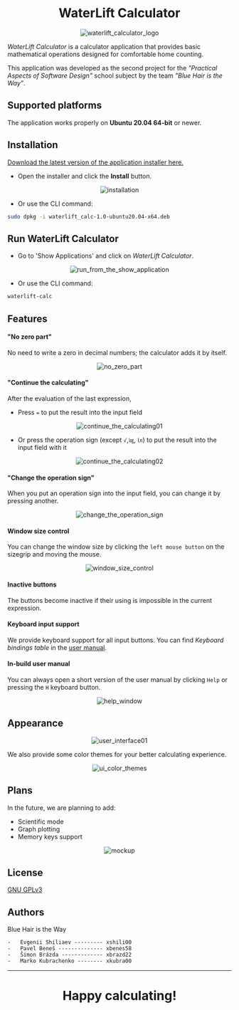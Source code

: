 <h1 align="center">WaterLift Calculator</h1>
<p align="center">
    <img src="https://i.ibb.co/sH7mC4S/waterlift-calculator-logo.png" alt="waterlift_calculator_logo" border="0">
</p>

_WaterLift Calculator_ is a calculator application that provides basic mathematical operations designed for comfortable home counting.

This application was developed as the second project for the _"Practical Aspects of Software Design"_ school subject by the team _"Blue Hair is the Way"_.

## Supported platforms

The application works properly on **Ubuntu 20.04 64-bit** or newer.

## Installation

[Download the latest version of the application installer here.](https://github.com/Jekwwer/IVS-Project02-WaterLift-Calc/releases)

-   Open the installer and click the **Install** button.
<p align="center">
    <img src="https://i.ibb.co/crXMWL8/installation.png" alt="installation" border="0">
</p>

-   Or use the CLI command:

```bash
sudo dpkg -i waterlift_calc-1.0-ubuntu20.04-x64.deb
```

## Run WaterLift Calculator

-   Go to 'Show Applications' and click on _WaterLift Calculator_.
<p align="center">
    <img src="https://i.ibb.co/DLtywF2/run-from-the-show-application.png" alt="run_from_the_show_application" border="0">
</p>

-   Or use the CLI command:

```bash
waterlift-calc
```

## Features

#### "No zero part"

No need to write a zero in decimal numbers; the calculator adds it by itself.

<p align="center">
    <img src="https://i.ibb.co/PMgxJTM/no-zero-part.gif" alt="no_zero_part" border="0">
</p>

#### "Continue the calculating"

After the evaluation of the last expression,

-   Press `=` to put the result into the input field
<p align="center">
    <img src="https://i.ibb.co/pxMPvSr/continue-the-calculating01.gif" alt="continue_the_calculating01" border="0">
</p>

-   Or press the operation sign (except `√`,`㏒`, `㏑`) to put the result into the input field with it
<p align="center">
    <img src="https://i.ibb.co/7RFC5tg/continue-the-calculating02.gif" alt="continue_the_calculating02" border="0">
</p>

#### "Change the operation sign"

When you put an operation sign into the input field, you can change it by pressing another.

<p align="center">
    <img src="https://i.ibb.co/Wx9BDKy/change-the-operation-sign.gif" alt="change_the_operation_sign" border="0">
</p>

#### Window size control

You can change the window size by clicking the `left mouse button` on the sizegrip and moving the mouse.

<p align="center">
    <img src="https://i.ibb.co/RTt5NyP/window-size-control.gif" alt="window_size_control" border="0">
</p>

#### Inactive buttons

The buttons become inactive if their using is impossible in the current expression.

#### Keyboard input support

We provide keyboard support for all input buttons. You can find _Keyboard bindings table_ in the [user manual](./documentation.pdf).

#### In-build user manual

You can always open a short version of the user manual by clicking `Help` or pressing the `H` keyboard button.

<p align="center">
    <img src="https://i.ibb.co/sqyp9B6/help-window.gif" alt="help_window" border="0">
</p>

## Appearance

<p align="center">
    <img src="https://i.ibb.co/YXdmGvM/user-interface01.png" alt="user_interface01" border="0">
</p>

We also provide some color themes for your better calculating experience.

<p align="center">
    <img src="https://i.ibb.co/bHP3CQP/ui-color-themes.gif" alt="ui_color_themes" border="0">
</p>

## Plans

In the future, we are planning to add:

-   Scientific mode
-   Graph plotting
-   Memory keys support

<p align="center">
    <img src="https://i.ibb.co/M686gwb/mockup.png" alt="mockup" border="0">
</p>

## License

[GNU GPLv3 ](https://choosealicense.com/licenses/gpl-3.0/)

## Authors

Blue Hair is the Way

```
-   Evgenii Shiliaev --------- xshili00
-   Pavel Beneš -------------- xbenes58
-   Šimon Brázda ------------- xbrazd22
-   Marko Kubrachenko -------- xkubra00
```

---

<h1 align="center">Happy calculating!</h1>
